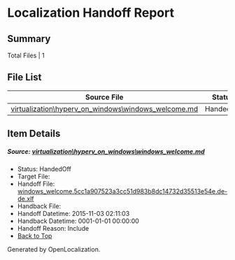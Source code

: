 # <a name='report-top'></a> Localization Handoff Report

## Summary
 Total Files | 1

## File List
 Source File | Status | Details 
 ----------- | ------ | ------- 
 [virtualization\hyperv_on_windows\windows_welcome.md](https://github.com/OpenLocalizationOrg/hyperV/blob/a54fa454d72b89423069a69f56b9b9fc8ea834b9/virtualization/hyperv_on_windows/windows_welcome.md) | HandedOff | [Details](#8ca36041a4652bcceb536128d63ea6ab8f64f98b202)

## Item Details
##### <a name='8ca36041a4652bcceb536128d63ea6ab8f64f98b202'></a> Source: [virtualization\hyperv_on_windows\windows_welcome.md](https://github.com/OpenLocalizationOrg/hyperV/blob/a54fa454d72b89423069a69f56b9b9fc8ea834b9/virtualization/hyperv_on_windows/windows_welcome.md)
* Status: HandedOff
* Target File: 
* Handoff File: [windows_welcome.5cc1a907523a3cc51d983b8dc14732d35513e54e.de-de.xlf](https://github.com/OpenLocalizationOrg/olhandoff/blob/78e04ccb1bcfe6b163ac0c53af6f8f1403104aaa/ol-handoff/OpenLocalizationOrg/hyperV.de-de/handoff1/windows_welcome.5cc1a907523a3cc51d983b8dc14732d35513e54e.de-de.xlf)
* Handback File: 
* Handoff Datetime: 2015-11-03 02:11:03
* Handback Datetime: 0001-01-01 00:00:00
* Handoff Reason: Include
* [Back to Top](#report-top)


Generated by OpenLocalization.
